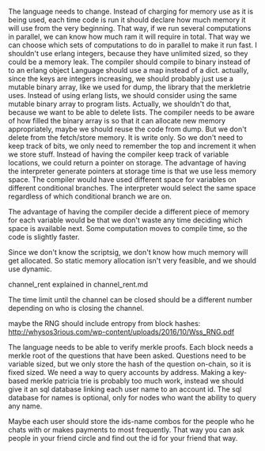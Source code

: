 The language needs to change. Instead of charging for memory use as it is being used, each time code is run it should declare how much memory it will use from the very beginning.
That way, if we run several computations in parallel, we can know how much ram it will require in total.
That way we can choose which sets of computations to do in parallel to make it run fast.
I shouldn't use erlang integers, because they have unlimited sized, so they could be a memory leak.
The compiler should compile to binary instead of to an erlang object
Language should use a map instead of a dict. actually, since the keys are integers increasing, we should probably just use a mutable binary array, like we used for dump, the library that the merkletrie uses.
Instead of using erlang lists, we should consider using the same mutable binary array to program lists. Actually, we shouldn't do that, because we want to be able to delete lists.
The compiler needs to be aware of how filled the binary array is so that it can allocate new memory appropriately, maybe we should reuse the code from dump. But we don't delete from the fetch/store memory. It is write only. So we don't need to keep track of bits, we only need to remember the top and increment it when we store stuff.
Instead of having the compiler keep track of variable locations, we could return a pointer on storage.
The advantage of having the interpreter generate pointers at storage time is that we use less memory space. The compiler would have used different space for variables on different conditional branches. The interpreter would select the same space regardless of which conditional branch we are on.

The advantage of having the compiler decide a different piece of memory for each variable would be that we don't waste any time deciding which space is available next.
Some computation moves to compile time, so the code is slightly faster.

Since we don't know the scriptsig, we don't know how much memory will get allocated. So static memory allocation isn't very feasible, and we should use dynamic.

channel_rent explained in channel_rent.md

The time limit until the channel can be closed should be a different number depending on who is closing the channel.


maybe the RNG should include entropy from block hashes: http://whysos3rious.com/wp-content/uploads/2016/10/Wss_RNG.pdf


The language needs to be able to verify merkle proofs.
Each block needs a merkle root of the questions that have been asked. Questions need to be variable sized, but we only store the hash of the question on-chain, so it is fixed sized.
We need a way to query accounts by address. Making a key-based merkle patricia trie is probably too much work, instead we should give it an sql database linking each user name to an account id. The sql database for names is optional, only for nodes who want the ability to query any name.

Maybe each user should store the ids-name combos for the people who he chats with or makes payments to most frequently. That way you can ask people in your friend circle and find out the id for your friend that way.